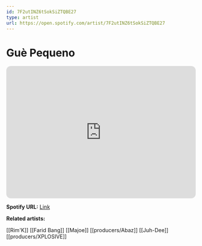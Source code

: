 ```yaml
---
id: 7F2utINZ6tSokSiZTQBE27
type: artist
url: https://open.spotify.com/artist/7F2utINZ6tSokSiZTQBE27
---
```

# Guè Pequeno

<iframe style="border-radius:12px" src="https://open.spotify.com/embed/artist/7F2utINZ6tSokSiZTQBE27" width="100%" height="352" frameBorder="0" allowfullscreen="" allow="autoplay; clipboard-write; encrypted-media; fullscreen; picture-in-picture" loading="lazy"></iframe>

**Spotify URL:** [Link](https://open.spotify.com/artist/7F2utINZ6tSokSiZTQBE27)

**Related artists:**

[[Rim'K]]
[[Farid Bang]]
[[Majoe]]
[[producers/Abaz]]
[[Juh-Dee]]
[[producers/XPLOSIVE]]
